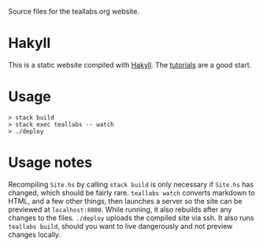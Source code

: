 Source files for the teallabs.org website.

# Hakyll

This is a static website compiled with [Hakyll](http://jaspervdj.be/hakyll/).  The [tutorials](http://jaspervdj.be/hakyll/tutorials.html) are a good start.

# Usage

```
> stack build
> stack exec teallabs -- watch
> ./deploy
```

# Usage notes

Recompiling `Site.hs` by calling `stack build` is only necessary if `Site.hs`
has changed, which should be fairly rare.  `teallabs watch` converts
markdown to HTML, and a few other things, then launches a server so the
site can be previewed at `localhost:8000`.  While running, it also
rebuilds after any changes to the files.  `./deploy` uploads the
compiled site via ssh.  It also runs `teallabs build`, should you want to
live dangerously and not preview changes locally.
